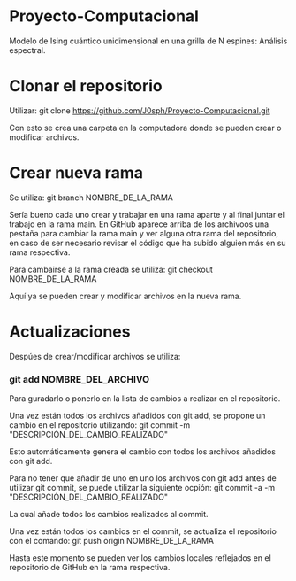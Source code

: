 # Proyecto-Computacional
Modelo de Ising cuántico unidimensional en una grilla de N espines: Análisis espectral.

# Clonar el repositorio
Utilizar:
git clone https://github.com/J0sph/Proyecto-Computacional.git

Con esto se crea una carpeta en la computadora donde se pueden crear o modificar archivos.

# Crear nueva rama
Se utiliza: 
git branch NOMBRE_DE_LA_RAMA

Sería bueno cada uno crear y trabajar en una rama aparte y al final juntar el trabajo en la rama main. En GitHub aparece arriba de los archivoos una pestaña para cambiar la rama main y ver alguna otra rama del repositorio, en caso de ser necesario revisar el código que ha subido alguien más en su rama respectiva.

Para cambairse a la rama creada se utiliza: 
git checkout NOMBRE_DE_LA_RAMA

Aquí ya se pueden crear y modificar archivos en la nueva rama.

# Actualizaciones
Despúes de crear/modificar archivos se utiliza:
### git add NOMBRE_DEL_ARCHIVO

Para guradarlo o ponerlo en la lista de cambios a realizar en el repositorio.

Una vez están todos los archivos añadidos con git add, se propone un cambio en el repositorio utilizando:
git commit -m "DESCRIPCIÓN_DEL_CAMBIO_REALIZADO"

Esto automáticamente genera el cambio con todos los archivos añadidos con git add.

Para no tener que añadir de uno en uno los archivos con git add antes de utilizar git commit, se puede utilizar la siguiente ocpión:
git commit -a -m "DESCRIPCIÓN_DEL_CAMBIO_REALIZADO"

La cual añade todos los cambios realizados al commit.

Una vez están todos los cambios en el commit, se actualiza el repositorio con el comando: 
git push origin NOMBRE_DE_LA_RAMA

Hasta este momento se pueden ver los cambios locales reflejados en el repositorio de GitHub en la rama respectiva.
